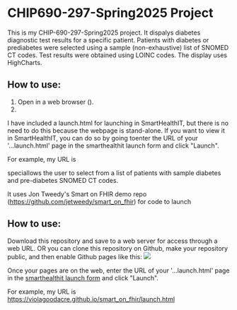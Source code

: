 # CHIP690-297-Spring2025 Project

This is my CHIP-690-297-Spring2025 project. It dispalys diabetes diagnostic test results for a specific patient. Patients with diabetes or prediabetes were selected using a sample (non-exhaustive) list of SNOMED CT codes. Test results were obtained using LOINC codes. The display uses HighCharts.

## How to use:
1. Open in a web browser ([](https://violagoodacre.github.io/chip690-project/)).
2. 

I have included a launch.html for launching in SmartHealthIT, but there is no need to do this because the webpage is stand-alone. If you want to view it in SmartHealthIT, you can do so by going toenter the URL of your '...launch.html' page in the smarthealthit launch form and click "Launch".

For example, my URL is [](https://violagoodacre.github.io/chip690-project/launch.html)
   
speciallows the user to select from a list of patients with sample diabetes and pre-diabetes SNOMED CT codes.

It uses Jon Tweedy's Smart on FHIR demo repo (https://github.com/jetweedy/smart_on_fhir) for code to launch  

## How to use:

Download this repository and save to a web server for access through a web URL. OR you can clone this repository on Github, make your repository public, and then enable Github pages like this:
![](https://jetweedy.github.io/SmartOnFHIR/InkedGithubPages.jpg)


Once your pages are on the web, enter the URL of your '...launch.html' page in the [smarthealthit launch form](https://launch.smarthealthit.org/) and click "Launch".

For example, my URL is https://violagoodacre.github.io/smart_on_fhir/launch.html

